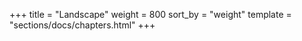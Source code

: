 +++
title = "Landscape"
weight = 800
sort_by = "weight"
template = "sections/docs/chapters.html"
+++
